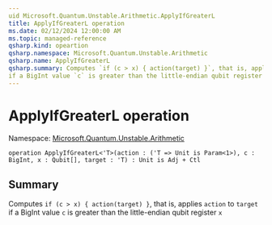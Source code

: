 ```yaml
---
uid Microsoft.Quantum.Unstable.Arithmetic.ApplyIfGreaterL
title: ApplyIfGreaterL operation
ms.date: 02/12/2024 12:00:00 AM
ms.topic: managed-reference
qsharp.kind: opeartion
qsharp.namespace: Microsoft.Quantum.Unstable.Arithmetic
qsharp.name: ApplyIfGreaterL
qsharp.summary: Computes `if (c > x) { action(target) }`, that is, applies `action` to `target`
if a BigInt value `c` is greater than the little-endian qubit register `x`
---
```


# ApplyIfGreaterL operation

Namespace: [Microsoft.Quantum.Unstable.Arithmetic](xref:Microsoft.Quantum.Unstable.Arithmetic)

```qsharp
operation ApplyIfGreaterL<'T>(action : ('T => Unit is Param<1>), c : BigInt, x : Qubit[], target : 'T) : Unit is Adj + Ctl
```

## Summary
Computes `if (c > x) { action(target) }`, that is, applies `action` to `target`
if a BigInt value `c` is greater than the little-endian qubit register `x`
